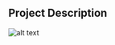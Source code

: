 ## Project Description

![alt text](https://github.com/learning-zone/Website-Templates/blob/master/assets/lazydays.png "lazydays")
